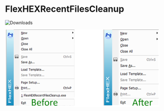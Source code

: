 # FlexHEXRecentFilesCleanup
<img src="https://img.shields.io/github/downloads/JoshuaMaitland/FlexHEXRecentFilesCleanup/total?label=Downloads&cacheSeconds=3600" alt="Downloads"/>

![Comparison](Images/Comparison.png)